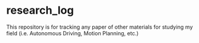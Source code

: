 # research_log
This repository is for tracking any paper of other materials for studying my field (i.e. Autonomous Driving, Motion Planning, etc.)
